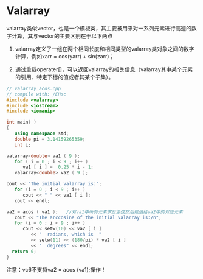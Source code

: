 # Valarray

valarray类似vector，也是一个模板类，其主要被用来对一系列元素进行高速的数字计算，其与vector的主要区别在于以下两点

1. valarray定义了一组在两个相同长度和相同类型的valarray类对象之间的数字计算，例如xarr = cos(yarr) + sin(zarr)；

2. 通过重载operater[]，可以返回valarray的相关信息（valarray其中某个元素的引用、特定下标的值或者其某个子集）。

```cpp
// valarray_acos.cpp
// compile with: /EHsc
#include <valarray>
#include <iostream>
#include <iomanip>

int main( )
{
   using namespace std;
   double pi = 3.14159265359;
   int i;

valarray<double> va1 ( 9 );
   for ( i = 0 ; i < 9 ; i++ )
      va1 [ i ] =  0.25 * i - 1;
   valarray<double> va2 ( 9 );

cout << "The initial valarray is:";
   for (i = 0 ; i < 9 ; i++ )
      cout << " " << va1 [ i ];
   cout << endl;

va2 = acos ( va1 );   //对va1中所有元素求反余弦然后赋值给va2中的对应元素
   cout << "The arccosine of the initial valarray is:/n";
   for (i = 0 ; i < 9 ; i++ )
      cout << setw(10) << va2 [ i ]
         << "  radians, which is  "
         << setw(11) << (180/pi) * va2 [ i ]
         << "  degrees" << endl;
  return 0;
}

```

注意：vc6不支持va2 = acos (va1);操作！
